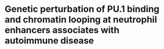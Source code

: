 # Genetic perturbation of PU.1 binding and chromatin looping at neutrophil enhancers associates with autoimmune disease
